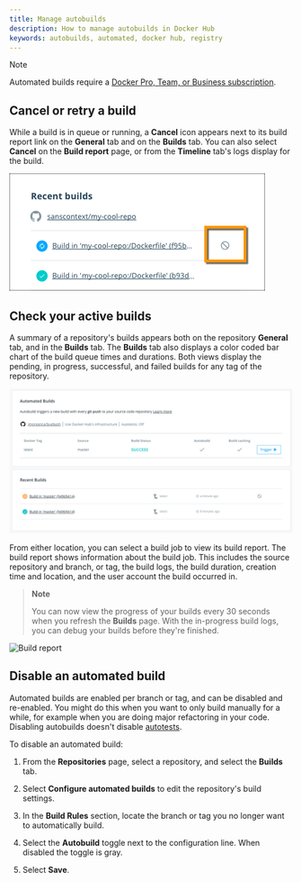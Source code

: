 ```yaml
---
title: Manage autobuilds
description: How to manage autobuilds in Docker Hub
keywords: autobuilds, automated, docker hub, registry
---
```


> [!NOTE]
>
> Automated builds require a
> [Docker Pro, Team, or Business subscription](../../subscription/_index.md).

## Cancel or retry a build

While a build is in queue or running, a **Cancel** icon appears next to its build
report link on the **General** tab and on the **Builds** tab. You can also select
**Cancel** on the **Build report** page, or from the **Timeline** tab's logs
display for the build.

![List of builds showing the cancel icon](images/build-cancelicon.png)

## Check your active builds

A summary of a repository's builds appears both on the repository **General**
tab, and in the **Builds** tab. The **Builds** tab also displays a color coded
bar chart of the build queue times and durations. Both views display the
pending, in progress, successful, and failed builds for any tag of the
repository.

![Active builds](images/index-active.png)

From either location, you can select a build job to view its build report. The
build report shows information about the build job. This includes the source
repository and branch, or tag, the build logs, the build duration, creation time and location, and the user account the build occurred in.

>**Note**
>
> You can now view the progress of your builds every 30 seconds when you
> refresh the **Builds** page. With the in-progress build logs, you can debug your
> builds before they're finished.

![Build report](/docker-hub/images/index-report.png)

## Disable an automated build

Automated builds are enabled per branch or tag, and can be disabled and
re-enabled. You might do this when you want to only build manually for
a while, for example when you are doing major refactoring in your code. Disabling autobuilds doesn't disable [autotests](automated-testing.md).

To disable an automated build:

1. From the **Repositories** page, select a repository, and select the **Builds** tab.

2. Select **Configure automated builds** to edit the repository's build settings.

3. In the **Build Rules** section, locate the branch or tag you no longer want
to automatically build.

4. Select the **Autobuild** toggle next to the configuration line. When disabled the toggle is gray.

5. Select **Save**.

